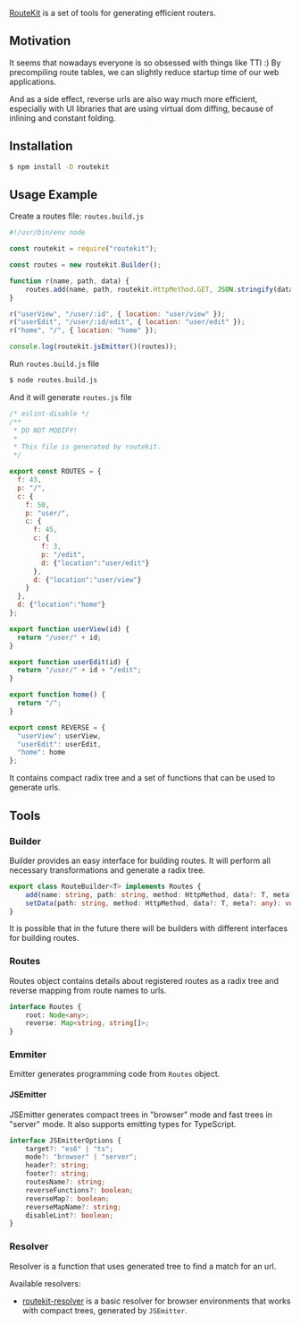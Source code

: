 [RouteKit](https://github.com/localvoid/routekit) is a set of tools for generating efficient routers.

## Motivation

It seems that nowadays everyone is so obsessed with things like TTI :) By precompiling route tables, we can slightly
reduce startup time of our web applications.

And as a side effect, reverse urls are also way much more efficient, especially with UI libraries that are using virtual
dom diffing, because of inlining and constant folding.

## Installation

```sh
$ npm install -D routekit
```

## Usage Example

Create a routes file: `routes.build.js`

```js
#!/usr/bin/env node

const routekit = require("routekit");

const routes = new routekit.Builder();

function r(name, path, data) {
    routes.add(name, path, routekit.HttpMethod.GET, JSON.stringify(data));
}

r("userView", "/user/:id", { location: "user/view" });
r("userEdit", "/user/:id/edit", { location: "user/edit" });
r("home", "/", { location: "home" });

console.log(routekit.jsEmitter()(routes));
```

Run `routes.build.js` file

```sh
$ node routes.build.js
```

And it will generate `routes.js` file

```js
/* eslint-disable */
/**
 * DO NOT MODIFY!
 *
 * This file is generated by routekit.
 */

export const ROUTES = {
  f: 43,
  p: "/",
  c: {
    f: 50,
    p: "user/",
    c: {
      f: 45,
      c: {
        f: 3,
        p: "/edit",
        d: {"location":"user/edit"}
      },
      d: {"location":"user/view"}
    }
  },
  d: {"location":"home"}
};

export function userView(id) {
  return "/user/" + id;
}

export function userEdit(id) {
  return "/user/" + id + "/edit";
}

export function home() {
  return "/";
}

export const REVERSE = {
  "userView": userView,
  "userEdit": userEdit,
  "home": home
};
```

It contains compact radix tree and a set of functions that can be used to generate urls.

## Tools

### Builder

Builder provides an easy interface for building routes. It will perform all necessary transformations and generate a
radix tree.

```ts
export class RouteBuilder<T> implements Routes {
    add(name: string, path: string, method: HttpMethod, data?: T, meta?: any): void;
    setData(path: string, method: HttpMethod, data?: T, meta?: any): void;
}
```

It is possible that in the future there will be builders with different interfaces for building routes.

### Routes

Routes object contains details about registered routes as a radix tree and reverse mapping from route names to urls.

```ts
interface Routes {
    root: Node<any>;
    reverse: Map<string, string[]>;
}
```

### Emmiter

Emitter generates programming code from `Routes` object.

#### JSEmitter

JSEmitter generates compact trees in "browser" mode and fast trees in "server" mode. It also supports emitting types for
TypeScript.

```ts
interface JSEmitterOptions {
    target?: "es6" | "ts";
    mode?: "browser" | "server";
    header?: string;
    footer?: string;
    routesName?: string;
    reverseFunctions?: boolean;
    reverseMap?: boolean;
    reverseMapName?: string;
    disableLint?: boolean;
}
```

### Resolver

Resolver is a function that uses generated tree to find a match for an url.

Available resolvers:

- [routekit-resolver](https://github.com/localvoid/routekit-resolver) is a basic resolver for browser environments that
works with compact trees, generated by `JSEmitter`.
